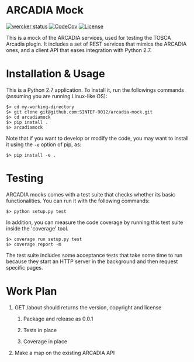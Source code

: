 
# ARCADIA Mock

[![wercker status](https://app.wercker.com/status/7afc51aae94fd1a3ab97518535e7c9eb/s/master "wercker status")](https://app.wercker.com/project/byKey/7afc51aae94fd1a3ab97518535e7c9eb)
[![CodeCov](https://img.shields.io/codecov/c/github/SINTEF-9012/arcadia-mock/master.svg)](https://codecov.io/gh/SINTEF-9012/arcadia-mock)
[![License](https://img.shields.io/github/license/SINTEF-9012/arcadia-mock.svg)]()

This is a mock of the ARCADIA services, used for testing the TOSCA
Arcadia plugin. It includes a set of REST services that mimics the
ARCADIA ones, and a client API that eases integration with Python 2.7.

# Installation & Usage

This is a Python 2.7 application. To install it, run the followings commands (assuming you are running Linux-like OS):

	$> cd my-working-directory
	$> git clone git@github.com:SINTEF-9012/arcadia-mock.git
	$> cd arcadiamock
	$> pip install .
	$> arcadiamock
	
Note that if you want to develop or modify the code, you may want to install it using the `-e` option of pip, as:
	
	$> pip install -e .

# Testing

ARCADIA mocks comes with a test suite that checks whether its basic
functionalities. You can run it with the following commands:

	$> python setup.py test
	
In addition, you can measure the code coverage by running this test
suite inside the 'coverage' tool.

	$> coverage run setup.py test
	$> coverage report -m

The test suite includes some acceptance tests that take some time to
run because they start an HTTP server in the background and then
request specific pages.


# Work Plan

1. GET /about should returns the version, copyright and license
   
   1. Package and release as 0.0.1 
   
   2. Tests in place
    
   3. Coverage in place

2. Make a map on the existing ARCADIA API
